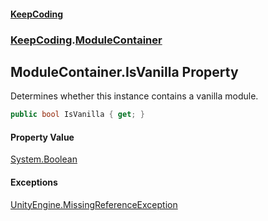 #### [KeepCoding](index.md 'index')
### [KeepCoding](KeepCoding.md 'KeepCoding').[ModuleContainer](ModuleContainer.md 'KeepCoding.ModuleContainer')
## ModuleContainer.IsVanilla Property
Determines whether this instance contains a vanilla module.  
```csharp
public bool IsVanilla { get; }
```
#### Property Value
[System.Boolean](https://docs.microsoft.com/en-us/dotnet/api/System.Boolean 'System.Boolean')
#### Exceptions
[UnityEngine.MissingReferenceException](https://docs.microsoft.com/en-us/dotnet/api/UnityEngine.MissingReferenceException 'UnityEngine.MissingReferenceException')  
